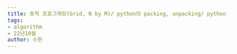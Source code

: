 ```yaml
---
title: 동적 프로그래밍(Grid, N by M)/ python의 packing, unpacking/ python 입력 함수
tags:
- algorithm
- 22년10월
author: 수현
---
```

